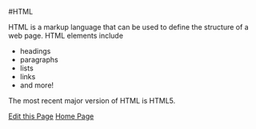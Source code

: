 <title>HTML</title>

#HTML

HTML is a markup language that can be used to define the structure of a web page. HTML elements include

* headings
* paragraphs
* lists
* links
* and more!

The most recent major version of HTML is HTML5.

[Edit this Page](HTML+create)
[Home Page](index.html)